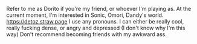 Refer to me as Dorito if you're my friend, or whoever I'm playing as.
At the current moment, I'm interested in Sonic, Omori, Dandy's world.
https://detoz.straw.page
I use any pronouns.
I can either be really cool, really fucking dense, or angry and depressed (I don't know why I'm this way)
Don't recommend becoming friends with my awkward ass.
